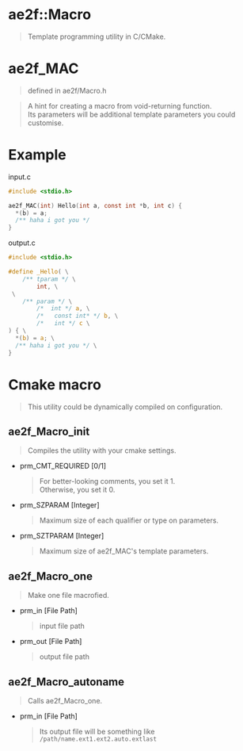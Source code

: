# ae2f::Macro
> Template programming utility in C/CMake.  

# ae2f_MAC 
> defined in ae2f/Macro.h

> A hint for creating a macro from void-returning function.  
> Its parameters will be additional template parameters you could customise.

# Example
input.c  
```c
#include <stdio.h>

ae2f_MAC(int) Hello(int a, const int *b, int c) {
  *(b) = a;
  /** haha i got you */
}
```

output.c  
```c
#include <stdio.h>

#define _Hello( \
	/** tparam */ \
		int, \
 \
	/** param */ \
		/*  int */ a, \
		/*   const int* */ b, \
		/*   int */ c \
) { \
  *(b) = a; \
  /** haha i got you */ \
}
```

# Cmake macro
> This utility could be dynamically compiled on configuration.  

## ae2f_Macro_init
> Compiles the utility with your cmake settings.  

- prm_CMT_REQUIRED  [0/1]
    > For better-looking comments, you set it 1.  
    > Otherwise, you set it 0.

- prm_SZPARAM       [Integer]
    > Maximum size of each qualifier or type on parameters.

- prm_SZTPARAM      [Integer]
    > Maximum size of ae2f_MAC's template parameters.

## ae2f_Macro_one
> Make one file macrofied.

- prm_in    [File Path]
    > input file path

- prm_out   [File Path]
    > output file path

## ae2f_Macro_autoname
> Calls ae2f_Macro_one.

- prm_in    [File Path]
    > Its output file will be something like `/path/name.ext1.ext2.auto.extlast`

